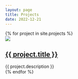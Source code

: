 ```yaml
---
layout: page
title: Projects
date: 2022-12-21
---
```



<div class="posts">
  {% for project in site.projects %}
    <article class="post">
      <div class="image">
        <img src="{{ project.picture }}"/>
      </div>
      <div class="entry">
        <h2 class="project"><a href="{{ site.baseurl }}{{ project.url }}">{{ project.title }}</a></h2>
          {{ project.description }}
      </div>
    </article>
  {% endfor %}
</div>

